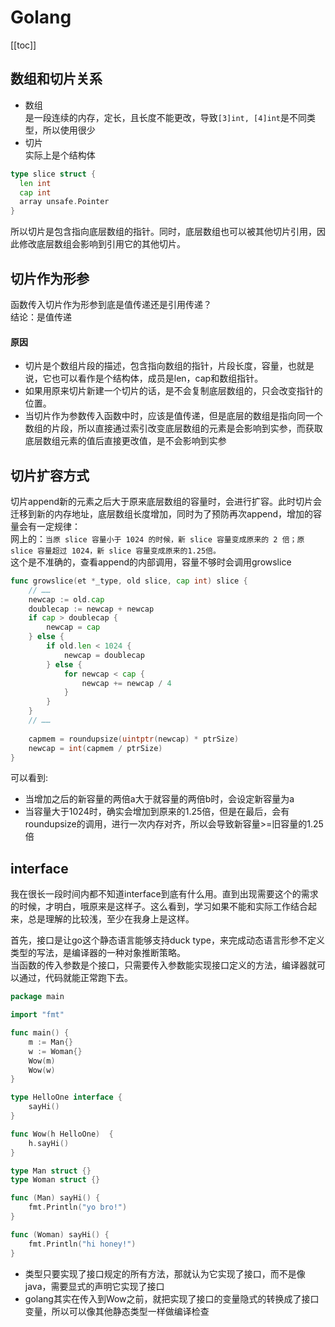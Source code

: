 # Golang

[[toc]]

## 数组和切片关系
* 数组  
是一段连续的内存，定长，且长度不能更改，导致`[3]int, [4]int`是不同类型，所以使用很少
* 切片  
实际上是个结构体
```go
type slice struct {
  len int
  cap int
  array unsafe.Pointer
}
```
所以切片是包含指向底层数组的指针。同时，底层数组也可以被其他切片引用，因此修改底层数组会影响到引用它的其他切片。

## 切片作为形参
函数传入切片作为形参到底是值传递还是引用传递？  
结论：是值传递
#### 原因
* 切片是个数组片段的描述，包含指向数组的指针，片段长度，容量，也就是说，它也可以看作是个结构体，成员是len，cap和数组指针。  
* 如果用原来切片新建一个切片的话，是不会复制底层数组的，只会改变指针的位置。
* 当切片作为参数传入函数中时，应该是值传递，但是底层的数组是指向同一个数组的片段，所以直接通过索引改变底层数组的元素是会影响到实参，而获取底层数组元素的值后直接更改值，是不会影响到实参

## 切片扩容方式
切片append新的元素之后大于原来底层数组的容量时，会进行扩容。此时切片会迁移到新的内存地址，底层数组长度增加，同时为了预防再次append，增加的容量会有一定规律：  
网上的：`当原 slice 容量小于 1024 的时候，新 slice 容量变成原来的 2 倍；原 slice 容量超过 1024，新 slice 容量变成原来的1.25倍。`  
这个是不准确的，查看append的内部调用，容量不够时会调用growslice
```go
func growslice(et *_type, old slice, cap int) slice {
    // ……
    newcap := old.cap
	doublecap := newcap + newcap
	if cap > doublecap {
		newcap = cap
	} else {
		if old.len < 1024 {
			newcap = doublecap
		} else {
			for newcap < cap {
				newcap += newcap / 4
			}
		}
	}
	// ……
	
	capmem = roundupsize(uintptr(newcap) * ptrSize)
	newcap = int(capmem / ptrSize)
}
```
可以看到:
* 当增加之后的新容量的两倍a大于就容量的两倍b时，会设定新容量为a
* 当容量大于1024时，确实会增加到原来的1.25倍，但是在最后，会有roundupsize的调用，进行一次内存对齐，所以会导致新容量>=旧容量的1.25倍

## interface

我在很长一段时间内都不知道interface到底有什么用。直到出现需要这个的需求的时候，才明白，哦原来是这样子。这么看到，学习如果不能和实际工作结合起来，总是理解的比较浅，至少在我身上是这样。 
   
首先，接口是让go这个静态语言能够支持duck type，来完成动态语言形参不定义类型的写法，是编译器的一种对象推断策略。  
当函数的传入参数是个接口，只需要传入参数能实现接口定义的方法，编译器就可以通过，代码就能正常跑下去。
```go
package main

import "fmt"

func main() {
	m := Man{}
	w := Woman{}
	Wow(m)
	Wow(w)
}

type HelloOne interface {
	sayHi()
}

func Wow(h HelloOne)  {
	h.sayHi()
}

type Man struct {}
type Woman struct {}

func (Man) sayHi() {
	fmt.Println("yo bro!")
}

func (Woman) sayHi() {
	fmt.Println("hi honey!")
}
```
* 类型只要实现了接口规定的所有方法，那就认为它实现了接口，而不是像java，需要显式的声明它实现了接口
* golang其实在传入到Wow之前，就把实现了接口的变量隐式的转换成了接口变量，所以可以像其他静态类型一样做编译检查